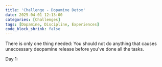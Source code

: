 ```yaml
---
title: 'Challenge - Dopamine Detox'
date: 2025-04-01 12:13:00
categories: [Challenges]
tags: [Dopamine, Discipline, Experiences]
code_block_shrink: false
---
```


There is only one thing needed: You should not do anything that causes uneccessary deopamine release before you've done all the tasks. 

<!--more-->

Day 1: 
